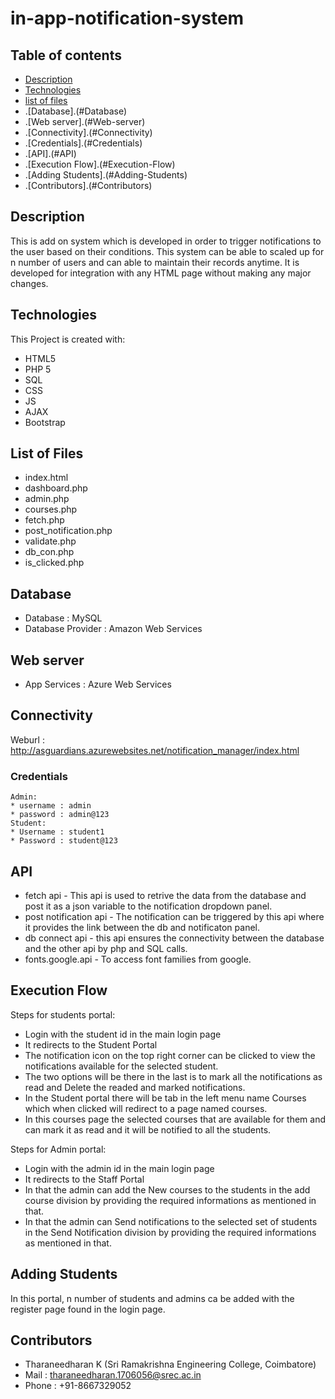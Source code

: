 # in-app-notification-system
## Table of contents
* [Description](#Description)
* [Technologies](#Technologies)
* [list of files](#List-of-Files)
* .[Database].(#Database)
* .[Web server].(#Web-server)
* .[Connectivity].(#Connectivity)
* .[Credentials].(#Credentials)
* .[API].(#API)
* .[Execution Flow].(#Execution-Flow)
* .[Adding Students].(#Adding-Students)
* .[Contributors].(#Contributors)

## Description
  This is add on system which is developed in order to trigger notifications to the user based on their conditions.
  This system can be able to scaled up for n number of users and can able to maintain their records anytime.
  It is developed for integration with any HTML page without making any major changes.

## Technologies
This Project is created with:
  * HTML5
  * PHP 5
  * SQL
  * CSS
  * JS
  * AJAX
  * Bootstrap

## List of Files
  * index.html
  * dashboard.php
  * admin.php
  * courses.php
  * fetch.php
  * post_notification.php
  * validate.php
  * db_con.php
  * is_clicked.php
  
## Database
  * Database : MySQL
  * Database Provider : Amazon Web Services

## Web server
  * App Services : Azure Web Services
  
## Connectivity
  Weburl : http://asguardians.azurewebsites.net/notification_manager/index.html
  
### Credentials
    Admin:
    * username : admin
    * password : admin@123
    Student:
    * Username : student1
    * Password : student@123
    
## API
  * fetch api - This api is used to retrive the data from the database and post it as a json variable to the notification dropdown panel.
* post notification api - The notification can be triggered by this api where it provides the link between the db and notificaton panel.
* db connect api - this api ensures the connectivity between the database and the other api by php and SQL calls.
* fonts.google.api - To access font families from google.

## Execution Flow
Steps for students portal:
  * Login with the student id in the main login page
  * It redirects to the Student Portal
  * The notification icon on the top right corner can be clicked to view the notifications available for the selected student.
  * The two options will be there in the last is to mark all the notifications as read and Delete the readed and marked notifications.
  * In the Student portal there will be tab in the left menu name Courses which when clicked will redirect to a page named courses.
  * In this courses page the selected courses that are available for them and can mark it as read and it will be notified to all the students.
  
Steps for Admin portal:
  * Login with the admin id in the main login page
  * It redirects to the Staff Portal
  * In that the admin can add the New courses to the students in the add course division by providing the required informations as mentioned in that.
  * In that the admin can Send notifications to the selected set of students in the Send Notification division by providing the required informations as mentioned in that.

## Adding Students
  In this portal, n number of students and admins ca be added with the register page found in the login page.

## Contributors
  * Tharaneedharan K (Sri Ramakrishna Engineering College, Coimbatore)
  * Mail : tharaneedharan.1706056@srec.ac.in
  * Phone : +91-8667329052

  
  
